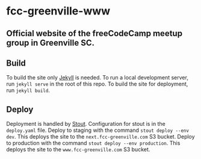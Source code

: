 # fcc-greenville-www

## Official website of the freeCodeCamp meetup group in Greenville SC.

## Build

To build the site only [Jekyll](https://jekyllrb.com/) is needed. To run a local
development server, run `jekyll serve` in the root of this repo. To build the
site for deployment, run `jekyll build`.

## Deploy

Deployment is handled by [Stout](http://stout.is/). Configuration for stout is
in the `deploy.yaml` file. Deploy to staging with the command  `stout deploy
--env dev`. This deploys the site to the `next.fcc-greenville.com` S3 bucket.
Deploy to production with the command `stout deploy --env production`. This
deploys the site to the `www.fcc-greenville.com` S3 bucket.
